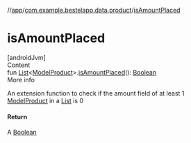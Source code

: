 //[app](../index.md)/[com.example.bestelapp.data.product](index.md)/[isAmountPlaced](is-amount-placed.md)



# isAmountPlaced  
[androidJvm]  
Content  
fun [List](https://kotlinlang.org/api/latest/jvm/stdlib/kotlin.collections/-list/index.html)<[ModelProduct](-model-product/index.md)>.[isAmountPlaced](is-amount-placed.md)(): [Boolean](https://kotlinlang.org/api/latest/jvm/stdlib/kotlin/-boolean/index.html)  
More info  


An extension function to check if the amount field of at least 1 [ModelProduct](-model-product/index.md) in a [List](https://kotlinlang.org/api/latest/jvm/stdlib/kotlin.collections/-list/index.html) is 0



#### Return  


A [Boolean](https://kotlinlang.org/api/latest/jvm/stdlib/kotlin/-boolean/index.html)

  




